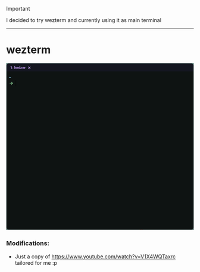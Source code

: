 > [!IMPORTANT]
> I decided to try wezterm and currently using it as main terminal

---

# wezterm

![](preview.png)

### Modifications:
- Just a copy of https://www.youtube.com/watch?v=V1X4WQTaxrc tailored for me :p
